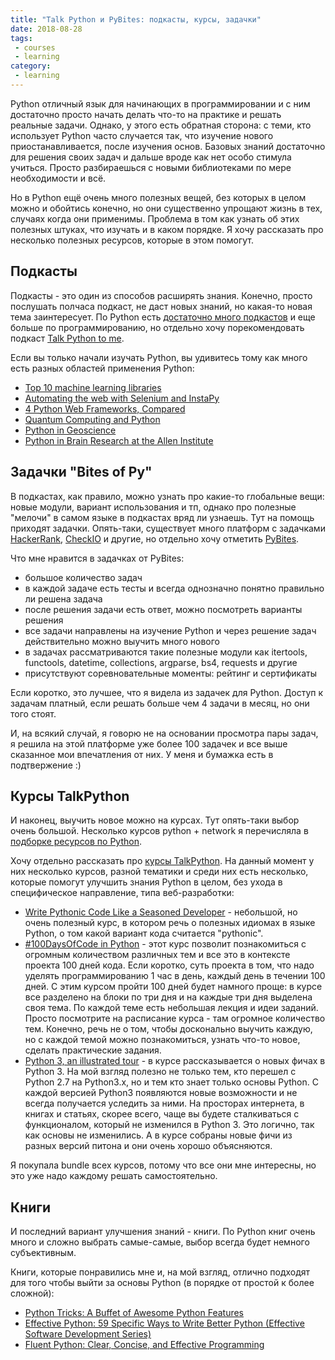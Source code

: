 ```yaml
---
title: "Talk Python и PyBites: подкасты, курсы, задачки"
date: 2018-08-28
tags:
 - courses
 - learning
category:
 - learning
---
```


Python отличный язык для начинающих в программировании и с ним достаточно просто начать делать что-то на практике и решать реальные задачи.
Однако, у этого есть обратная сторона: с теми, кто использует Python часто случается так, что изучение нового приостанавливается, после изучения основ. Базовых знаний достаточно для решения своих задач и дальше вроде как нет особо стимула учиться. Просто разбираешься с новыми библиотеками по мере необходимости и всё.

Но в Python ещё очень много полезных вещей, без которых в целом можно и обойтись конечно, но они существенно упрощают жизнь в тех, случаях когда они применимы.
Проблема в том как узнать об этих полезных штуках, что изучать и в каком порядке. Я хочу рассказать про несколько полезных ресурсов, которые в этом помогут.

## Подкасты

Подкасты - это один из способов расширять знания. Конечно, просто послушать полчаса подкаст, не даст новых знаний, но какая-то новая тема заинтересует.
По Python есть [достаточно много подкастов](https://www.fullstackpython.com/best-python-podcasts.html) и еще больше по программированию, но отдельно хочу порекомендовать подкаст [Talk Python to me](https://talkpython.fm/).

Если вы только начали изучать Python, вы удивитесь тому как много есть разных областей применения Python:

* [Top 10 machine learning libraries](https://talkpython.fm/episodes/show/131/top-10-machine-learning-libraries)
* [Automating the web with Selenium and InstaPy](https://talkpython.fm/episodes/show/142/automating-the-web-with-selenium-and-instapy)
* [4 Python Web Frameworks, Compared](https://talkpython.fm/episodes/show/149/4-python-web-frameworks-compared)
* [Quantum Computing and Python](https://talkpython.fm/episodes/show/158/quantum-computing-and-python)
* [Python in Geoscience](https://talkpython.fm/episodes/show/163/python-in-geoscience)
* [Python in Brain Research at the Allen Institute](https://talkpython.fm/episodes/show/164/python-in-brain-research-at-the-allen-institute)

## Задачки "Bites of Py"

В подкастах, как правило, можно узнать про какие-то глобальные вещи: новые модули, вариант использования и тп, однако про полезные "мелочи" в самом языке в подкастах вряд ли узнаешь.
Тут на помощь приходят задачки. Опять-таки, существует много платформ с задачками [HackerRank](https://www.hackerrank.com/), [CheckIO](https://checkio.org/) и другие, но отдельно хочу отметить [PyBites](https://codechalleng.es).

Что мне нравится в задачках от PyBites:

* большое количество задач
* в каждой задаче есть тесты и всегда однозначно понятно правильно ли решена задача
* после решения задачи есть ответ, можно посмотреть варианты решения
* все задачи направлены на изучение Python и через решение задач действительно можно выучить много нового
* в задачах рассматриваются такие полезные модули как itertools, functools, datetime, collections, argparse, bs4, requests и другие
* присутствуют соревновательные моменты: рейтинг и сертификаты

Если коротко, это лучшее, что я видела из задачек для Python.
Доступ к задачам платный, если решать больше чем 4 задачи в месяц, но они того стоят.

И, на всякий случай, я говорю не на основании просмотра пары задач, я решила на этой платформе уже более 100 задачек и все выше сказанное мои впечатления от них.
У меня и бумажка есть в подтвержение :)

## Курсы TalkPython

И наконец, выучить новое можно на курсах. Тут опять-таки выбор очень большой. Несколько курсов python + network я перечисляла в [подборке ресурсов по Python](https://natenka.github.io/pyneng-resources/).

Хочу отдельно рассказать про [курсы TalkPython](https://training.talkpython.fm/courses/all). На данный момент у них несколько курсов, разной тематики и среди них есть несколько, которые помогут улучшить знания Python в целом, без ухода в специфическое направление, типа веб-разработки:

* [Write Pythonic Code Like a Seasoned Developer](https://training.talkpython.fm/courses/explore_pythonic_code/write-pythonic-code-like-a-seasoned-developer) - небольшой, но очень полезный курс, в котором речь о полезных идиомах в языке Python, о том какой вариант кода считается "pythonic". 
* [#100DaysOfCode in Python](https://training.talkpython.fm/courses/explore_100days_in_python/100-days-of-code-in-python) - этот курс позволит познакомиться с огромным количеством различных тем и все это в контексте проекта 100 дней кода. Если коротко, суть проекта в том, что надо уделять программированию 1 час в день, каждый день в течении 100 дней. С этим курсом пройти 100 дней будет намного проще: в курсе все разделено на блоки по три дня и на каждые три дня выделена своя тема. По каждой теме есть небольшая лекция и идеи заданий. Просто посмотрите на расписание курса - там огромное количество тем. Конечно, речь не о том, чтобы досконально выучить каждую, но с каждой темой можно познакомиться, узнать что-то новое, сделать практические задания.
* [Python 3, an illustrated tour](https://training.talkpython.fm/courses/explore_python3/python-3-illustrated-tour) - в курсе рассказывается о новых фичах в Python 3. На мой взгляд полезно не только тем, кто перешел с Python 2.7 на Python3.x, но и тем кто знает только основы Python. С каждой версией Python3 появляются новые возможности и не всегда получается уследить за ними. На просторах интернета, в книгах и статьях, скорее всего, чаще вы будете сталкиваться с функционалом, который не изменился в Python 3. Это логично, так как основы не изменились. А в курсе собраны новые фичи из разных версий питона и они очень хорошо объясняются.

Я покупала bundle всех курсов, потому что все они мне интересны, но это уже надо каждому решать самостоятельно.

## Книги

И последний вариант улучшения знаний - книги. По Python книг очень много и сложно выбрать самые-самые, выбор всегда будет немного субъективным.

Книги, которые понравились мне и, на мой взгляд, отлично подходят для того чтобы выйти за основы Python (в порядке от простой к более сложной):

* [Python Tricks: A Buffet of Awesome Python Features](https://www.amazon.com/Python-Tricks-Buffet-Awesome-Features/dp/1775093301)
* [Effective Python: 59 Specific Ways to Write Better Python (Effective Software Development Series)](https://www.amazon.com/Effective-Python-Specific-Software-Development-ebook/dp/B00TKGY0GU/)
* [Fluent Python: Clear, Concise, and Effective Programming](https://www.amazon.com/Fluent-Python-Concise-Effective-Programming-ebook/dp/B0131L3PW4/)


